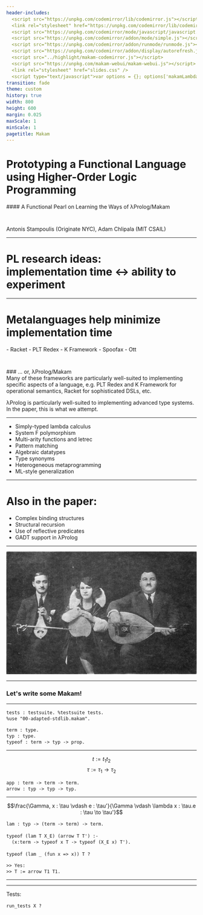 ```yaml
---
header-includes:
  <script src="https://unpkg.com/codemirror/lib/codemirror.js"></script>
  <link rel="stylesheet" href="https://unpkg.com/codemirror/lib/codemirror.css" />
  <script src="https://unpkg.com/codemirror/mode/javascript/javascript.js"></script>
  <script src="https://unpkg.com/codemirror/addon/mode/simple.js"></script>
  <script src="https://unpkg.com/codemirror/addon/runmode/runmode.js"></script>
  <script src="https://unpkg.com/codemirror/addon/display/autorefresh.js"></script>
  <script src="../highlight/makam-codemirror.js"></script>
  <script src="https://unpkg.com/makam-webui/makam-webui.js"></script>
  <link rel="stylesheet" href="slides.css" />
  <script type="text/javascript">var options = {}; options['makamLambdaURL'] = 'https://gj20qvg6wb.execute-api.us-east-1.amazonaws.com/icfp2018talk/makam/query'; options['stateBlocksEditable'] = true; options['autoRefresh'] = true; options['urlOfDependency'] = (function(filename) { return new URL("../justcode/" + filename, document.baseURI).href; }); makamWebUIOnLoad(options);</script>
transition: fade
theme: custom
history: true
width: 800
height: 600
margin: 0.025
maxScale: 1
minScale: 1
pagetitle: Makam
---
```


# Prototyping a Functional Language <br /> using Higher-Order Logic Programming

<div style="margin-top: 1em;">
#### A Functional Pearl on Learning the Ways of λProlog/Makam
</div>

<div style="margin-top: 3em;">
Antonis Stampoulis (Originate NYC), Adam Chlipala (MIT CSAIL)
</div>

---

# PL research ideas: <br/> implementation time ↔ ability to experiment

---

# Metalanguages help minimize implementation time

<div class="fragment" data-fragment-index="1">
- Racket
- PLT Redex
- K Framework
- Spoofax
- Ott
</div>

<div class="fragment" data-fragment-index="2" style="margin-top: 3em;">
### ... or, λProlog/Makam
</div>

<aside class="notes">
Many of these frameworks are particularly well-suited to implementing specific aspects of a language, e.g. PLT Redex and K Framework for operational semantics, Racket for sophisticated DSLs, etc.

λProlog is particularly well-suited to implementing advanced type systems. In the paper, this is what we attempt.
</aside>

---

- Simply-typed lambda calculus
- System F polymorphism
- Multi-arity functions and letrec
- Pattern matching
- Algebraic datatypes
- Type synonyms
- Heterogeneous metaprogramming
- ML-style generalization

---

# Also in the paper:

- Complex binding structures
- Structural recursion
- Use of reflective predicates
- GADT support in λProlog

---

<img src="Smyrna_Trio.jpg" />

---

### Let's write some Makam!

---

```makam-hidden
tests : testsuite. %testsuite tests.
%use "00-adapted-stdlib.makam".
```

```makam
term : type.
typ : type.
typeof : term -> typ -> prop.
```

---

$$t := t_1 t_2$$
$$\tau := \tau_1 \to \tau_2$$

```makam
app : term -> term -> term.
arrow : typ -> typ -> typ.
```

---

$$\frac{\Gamma, x : \tau \vdash e : \tau'}{\Gamma \vdash \lambda x : \tau.e : \tau \to \tau'}$$

```makam
lam : typ -> (term -> term) -> term.

typeof (lam T X_E) (arrow T T') :-
  (x:term -> typeof x T -> typeof (X_E x) T').

typeof (lam _ (fun x => x)) T ?
```
```makam-hidden
>> Yes:
>> T := arrow T1 T1.
```

---

---

Tests:

```makam-input
run_tests X ?
```
